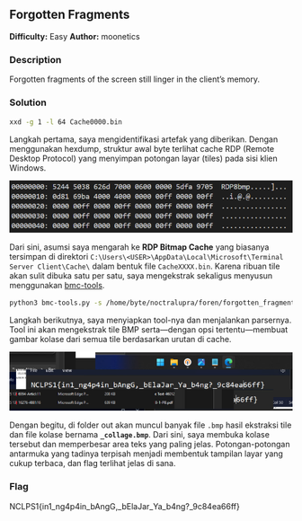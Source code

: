 ## Forgotten Fragments

**Difficulty:** Easy
**Author:** moonetics

### Description

Forgotten fragments of the screen still linger in the client’s memory.

### Solution

```bash
xxd -g 1 -l 64 Cache0000.bin
```

Langkah pertama, saya mengidentifikasi artefak yang diberikan. Dengan menggunakan hexdump, struktur awal byte terlihat cache RDP (Remote Desktop Protocol) yang menyimpan potongan layar (tiles) pada sisi klien Windows.

![alt text](image.png)

Dari sini, asumsi saya mengarah ke **RDP Bitmap Cache** yang biasanya tersimpan di direktori `C:\Users\<USER>\AppData\Local\Microsoft\Terminal Server Client\Cache\` dalam bentuk file `CacheXXXX.bin`. Karena ribuan tile akan sulit dibuka satu per satu, saya mengekstrak sekaligus menyusun menggunakan [bmc-tools](https://github.com/ANSSI-FR/bmc-tools).

```bash
python3 bmc-tools.py -s /home/byte/noctralupra/foren/forgotten_fragments/Cache0000.bin -b -d /home/byte/noctralupra/foren/forgotten_fragments/out
```

Langkah berikutnya, saya menyiapkan tool-nya dan menjalankan parsernya. Tool ini akan mengekstrak tile BMP serta—dengan opsi tertentu—membuat gambar kolase dari semua tile berdasarkan urutan di cache.

![alt text](image-1.png)

Dengan begitu, di folder out akan muncul banyak file `.bmp` hasil ekstraksi tile dan file kolase bernama **`_collage.bmp`**. Dari sini, saya membuka kolase tersebut dan memperbesar area teks yang paling jelas. Potongan-potongan antarmuka yang tadinya terpisah menjadi membentuk tampilan layar yang cukup terbaca, dan flag terlihat jelas di sana.

### Flag

NCLPS1{in1_ng4p4in_bAngG,_bElaJar_Ya_b4ng?_9c84ea66ff}
